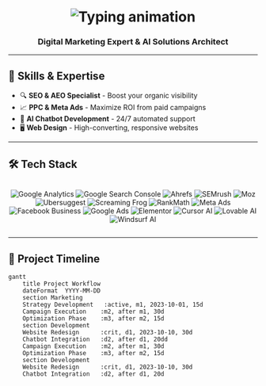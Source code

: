 <h1 align="center">
  <img src="https://readme-typing-svg.demolab.com?font=Fira+Code&weight=700&size=30&duration=3000&pause=1000&color=9B4DCA&center=true&vCenter=true&width=500&lines=Hi+There!+I'm+Abdullah" alt="Typing animation" />
</h1>

<h3 align="center">Digital Marketing Expert & AI Solutions Architect</h3>

---

## 🚀 **Skills & Expertise**


- 🔍 **SEO & AEO Specialist** - Boost your organic visibility  
- 📈 **PPC & Meta Ads** - Maximize ROI from paid campaigns  
- 🤖 **AI Chatbot Development** - 24/7 automated support  
- 🖥️ **Web Design** - High-converting, responsive websites  

---

## 🛠️ **Tech Stack**

<div align="center" style="display: flex; flex-wrap: wrap; gap: 10px; justify-content: center;">
  
![Google Analytics](https://img.shields.io/badge/Google_Analytics-GA4_Expert-E37400?logo=google-analytics&logoColor=white)
![Google Search Console](https://img.shields.io/badge/Google_Search_Console-Certified-4285F4?logo=google-search-console&logoColor=white)
![Ahrefs](https://img.shields.io/badge/Ahrefs-SEO_Pro-1E1E1E?logo=ahrefs&logoColor=white)
![SEMrush](https://img.shields.io/badge/SEMrush-Marketing_Pro-000000?logo=semrush&logoColor=white)
![Moz](https://img.shields.io/badge/Moz_Pro-DA_Analyst-00B1ED?logo=moz&logoColor=white)
![Ubersuggest](https://img.shields.io/badge/Ubersuggest-Keyword_Master-FF6D01?logo=ubersuggest&logoColor=white)
![Screaming Frog](https://img.shields.io/badge/Screaming_Frog-Crawling_Expert-00C4CC?logo=screaming-frog&logoColor=white)
![RankMath](https://img.shields.io/badge/RankMath_SEO-WP_Plugin-00A9E0?logo=rankmath&logoColor=white)
![Meta Ads](https://img.shields.io/badge/Meta_Ads_Manager-Campaign_Pro-1877F2?logo=meta&logoColor=white)
![Facebook Business](https://img.shields.io/badge/Facebook_Business-Advanced-1877F2?logo=facebook&logoColor=white)
![Google Ads](https://img.shields.io/badge/Google_Ads-Certified_Pro-4285F4?logo=google-ads&logoColor=white)
![Elementor](https://img.shields.io/badge/Elementor_AI-Web_Designer-9146FF?logo=elementor&logoColor=white)
![Cursor AI](https://img.shields.io/badge/Cursor_AI-Development_Assistant-000000?logo=cursor-ai&logoColor=white)
![Lovable AI](https://img.shields.io/badge/Lovable_AI-Chatbot_Builder-FF6B6B?logo=lovable-ai&logoColor=white)
![Windsurf AI](https://img.shields.io/badge/Windsurf_AI-Marketing_Automation-00B4D8?logo=windsurf-ai&logoColor=white)

</div>

---

## 📅 **Project Timeline**

```mermaid
gantt
    title Project Workflow
    dateFormat  YYYY-MM-DD
    section Marketing
    Strategy Development   :active, m1, 2023-10-01, 15d
    Campaign Execution    :m2, after m1, 30d
    Optimization Phase    :m3, after m2, 15d
    section Development
    Website Redesign      :crit, d1, 2023-10-10, 30d
    Chatbot Integration   :d2, after d1, 20dd
    Campaign Execution    :m2, after m1, 30d
    Optimization Phase    :m3, after m2, 15d
    section Development
    Website Redesign      :crit, d1, 2023-10-10, 30d
    Chatbot Integration   :d2, after d1, 20d

